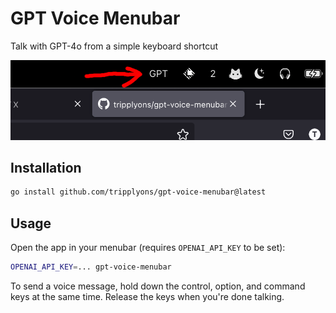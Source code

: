 # GPT Voice Menubar

Talk with GPT-4o from a simple keyboard shortcut

![Screenshot](screenshot.png)

## Installation

```bash
go install github.com/tripplyons/gpt-voice-menubar@latest
```

## Usage

Open the app in your menubar (requires `OPENAI_API_KEY` to be set):

```bash
OPENAI_API_KEY=... gpt-voice-menubar
```

To send a voice message, hold down the control, option, and command keys at the same time. Release the keys when you're done talking.
